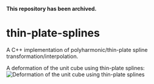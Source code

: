 **This repository has been archived.**

thin-plate-splines
==================

A C++ implementation of polyharmonic/thin-plate spline transformation/interpolation.

A deformation of the unit cube using thin-plate splines:
![Deformation of the unit cube using thin-plate splines](https://raw.github.com/vladimir-ch/vladimir-ch.github.io/master/images/tps_sample.png)
